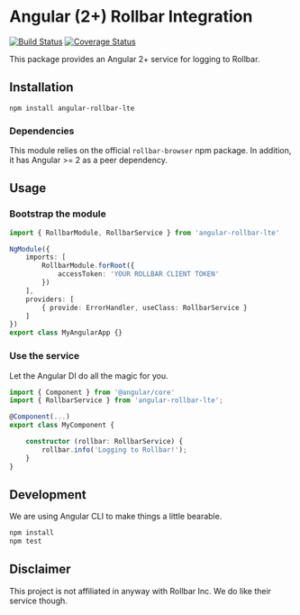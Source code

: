 # Angular (2+) Rollbar Integration

[![Build Status](https://travis-ci.org/NextFaze/angular-rollbar.svg?branch=master)](https://travis-ci.org/NextFaze/angular-rollbar) [![Coverage Status](https://coveralls.io/repos/github/NextFaze/angular-rollbar/badge.svg?branch=master)](https://coveralls.io/github/NextFaze/angular-rollbar?branch=master)

This package provides an Angular 2+ service for logging to Rollbar.

## Installation

    npm install angular-rollbar-lte

### Dependencies

This module relies on the official `rollbar-browser` npm package. In addition, it has Angular >= 2 as a peer dependency.

## Usage

### Bootstrap the module

```ts
import { RollbarModule, RollbarService } from 'angular-rollbar-lte'

NgModule({
    imports: [
        RollbarModule.forRoot({
            accessToken: 'YOUR ROLLBAR CLIENT TOKEN'
        })
    ],
    providers: [
        { provide: ErrorHandler, useClass: RollbarService }
    ]
})
export class MyAngularApp {}

```

### Use the service

Let the Angular DI do all the magic for you.

```ts
import { Component } from '@angular/core'
import { RollbarService } from 'angular-rollbar-lte';

@Component(...)
export class MyComponent {

    constructor (rollbar: RollbarService) {
        rollbar.info('Logging to Rollbar!');
    }
}
```

## Development

We are using Angular CLI to make things a little bearable.

```sh
npm install
npm test
```

## Disclaimer

This project is not affiliated in anyway with Rollbar Inc. We do like their
service though.

